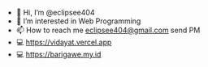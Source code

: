 - 👋 Hi, I’m @eclipsee404
- 👀 I’m interested in Web Programming
- 📫 How to reach me eclipsee404@gmail.com send PM
- 💻 https://vidayat.vercel.app
- :computer: https://barigawe.my.id
<!---
eclipsee404/eclipsee404 is a ✨ special ✨ repository because its `README.md` (this file) appears on your GitHub profile.
You can click the Preview link to take a look at your changes.
--->
